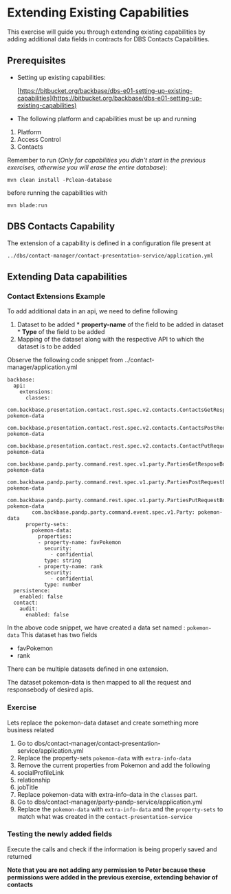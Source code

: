 # Extending Existing Capabilities

This exercise will guide you through extending  existing capabilities by adding additional data fields in contracts for DBS Contacts Capabilities.

## Prerequisites

* Setting up existing capabilities:

	[https://bitbucket.org/backbase/dbs-e01-setting-up-existing-capabilities](https://bitbucket.org/backbase/dbs-e01-setting-up-existing-capabilities)

* The following platform and capabilities must be up and running

1. Platform
1. Access Control
1. Contacts

Remember to run (*Only for capabilities you didn't start in the previous exercises, otherwise you will erase the entire database*):

	mvn clean install -Pclean-database

before running the capabilities with

	mvn blade:run

## DBS Contacts Capability

The extension of a capability is defined in a configuration file present at

`../dbs/contact-manager/contact-presentation-service/application.yml`

## Extending Data capabilities

### Contact Extensions Example

To add additional data in an api, we need to define following

   1. Dataset to be added
    * **property-name** of the field to be added in dataset
    * **Type** of the field to be added
   1. Mapping of the dataset along with the respective API to which the dataset is to be added

Observe the following code snippet from ../contact-manager/application.yml

````
backbase:
  api:
    extensions:
      classes:
        com.backbase.presentation.contact.rest.spec.v2.contacts.ContactsGetResponseBody: pokemon-data
        com.backbase.presentation.contact.rest.spec.v2.contacts.ContactsPostRequestBody: pokemon-data
        com.backbase.presentation.contact.rest.spec.v2.contacts.ContactPutRequestBody: pokemon-data
        com.backbase.pandp.party.command.rest.spec.v1.party.PartiesGetResposeBody: pokemon-data
        com.backbase.pandp.party.command.rest.spec.v1.party.PartiesPostRequestBody: pokemon-data
        com.backbase.pandp.party.command.rest.spec.v1.party.PartiesPutRequestBody: pokemon-data
        com.backbase.pandp.party.command.event.spec.v1.Party: pokemon-data
      property-sets:
        pokemon-data:
          properties:
          - property-name: favPokemon
            security:
              - confidential
            type: string
          - property-name: rank
            security:
              - confidential
            type: number
  persistence:
    enabled: false
  contact:
    audit:
      enabled: false
````

In the above code snippet, we have created a data set named : `pokemon-data`
This dataset has two fields

   * favPokemon
   * rank

There can be multiple datasets defined in one extension.

The dataset pokemon-data is then mapped to all the request and responsebody of desired apis.

### Exercise
Lets replace the pokemon-data dataset and create something more business related

1. Go to dbs/contact-manager/contact-presentation-service/application.yml
1. Replace the property-sets `pokemon-data` with `extra-info-data`
1. Remove the current properties from Pokemon and add the following
  1. socialProfileLink
  1. relationship
  1. jobTitle
1. Replace pokemon-data with extra-info-data in the `classes` part.
1. Go to dbs/contact-manager/party-pandp-service/application.yml
1. Replace the `pokemon-data` with `extra-info-data` and the `property-sets` to match what was created in the `contact-presentation-service`

### Testing the newly added fields

Execute the calls and check if the information is being properly saved and returned

**Note that you are not adding any permission to Peter because these permissions were added in the previous exercise, extending behavior of contacts**